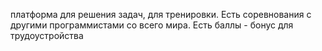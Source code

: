 платформа для решения задач, для тренировки.
Есть соревнования с другими программистами со всего мира.
Есть баллы - бонус для трудоустройства 